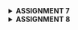 <details>
<Summary><b>ASSIGNMENT 7</b></summary>

## Explain what are stateless widgets and stateful widgets, and explain the difference between them.
Stateless widgets and stateful widgets are two types of widgets used to build user interfaces. Stateless widgets, such as Text or Icon, are immutable and display content that doesn’t change over time. They are useful for static UI elements that don’t respond to user interactions or updates, as they lack any internal state. In contrast, stateful widgets, like Checkbox or TextField, maintain a State object that holds mutable data, allowing the widget to rebuild and update its appearance in response to interactions or data changes. Stateful widgets use the setState() method to trigger UI updates, making them ideal for dynamic content that reacts to user input or ongoing events.

## Mention the widgets that you have used for this project and its uses.
The MaterialApp widget serves as the root of the application, providing material design and theming. The Scaffold widget creates the basic layout, including an AppBar for the title and a body section for content. Within the body, a Column widget arranges items vertically, while a GridView.count organizes menu items in a responsive grid format. Each menu item is represented by an ItemCard that includes an Icon and Text, with InkWell making the cards interactive, and SnackBar providing feedback to users when they tap on the cards.

## What is the use-case for setState()? Explain the variable that can be affected by setState().
setState() is used in stateful widgets to refresh the screen when a variable in the widget changes. For example, if you have a counter starting at 0 that increases each time a button is pressed, calling setState(() { counter++; }) lets Flutter know to rebuild just that part of the screen and display the new counter value. This function is essential for making interactive elements, like changing colors, showing or hiding items, or updating lists in response to user actions. By calling setState(), you can ensure the app reflects these updates immediately without needing to rebuild the entire screen.

## Explain the difference between const and final keyword.
Const and final are used to declare variables that won’t change, but they have different uses. The final keyword means the variable can only be set once and after it’s assigned, its value can’t change, but it is assigned at runtime when the code runs. For example, you can have a final variable called myName that is set to "Alice" once, and it stays that way. On the other hand, const is stricter because it is used for values that are determined and fixed at compile-time before the code runs, so const variables are deeply immutable. For instance, you can have a const variable called pi that is set to the number 3.14159, which means pi is established as that exact number forever and is known before the code even runs. You can use const when the value is truly unchanging and should always stay the same across your app, while final is used for values that may be computed or decided during runtime but still don’t change afterward.

## Explain how you implemented the checklist above step-by-step.
- Install dart and flutter extension in VS Code
- Create a new directory named SKIBISHOP
- Create a new flutter project with the name skibishop then enter the project directory
    ```
    flutter create skibishop
    cd skibishop
    ```
- Create a new file named menu.dart in the skibishop/lib directory. On the first line of the file, add the following code:
    ```
    import 'package:flutter/material.dart';
    ```
- From the main.dart file, cut the lines from line 39 to the end that contains the two classes below:
    ```
    class MyHomePage ... {
    ...
    }

    class _MyHomePageState ... {
        ...
    }
    ```
    to the file menu.dart that you just created.

- You will see that in the main.dart file, there will be an error on line 34. Add the following code at the beginning of the file.
    ```
    import 'package:skibishop/menu.dart';
    ```

- Building the MyApp Class
    - Inside main.dart, I created the MyApp class as a StatelessWidget. This is where I set up the app’s title and theme using MaterialApp. I chose a nice color scheme with ColorScheme.fromSwatch() to give my app a polished look. Finally, I set the home property to MyHomePage, which is the main screen users will see when they open the app.

- Building the MyHomePage Class
    - In menu.dart, I defined the MyHomePage class as a StatelessWidget. I started by declaring some constants for user information,like NPM, name, and class. I also created a list of ItemHomepage objects to represent the menu items, such as “View Product List,” “Add Product,” and “Logout.”
    - Next, I wrote the build method for MyHomePage. I used a Scaffold widget to create the main structure of the app, including an AppBar for the title and a body section for the content. I made sure to set a nice title and background color for the AppBar.

- Building the User Info Row
    - For the body layout, I added some padding for spacing and used a Column widget to arrange everything vertically. I included a Row widget to display the user information side by side, creating three InfoCard widgets to show details like NPM, name, and class.
    - Next, I defined the InfoCard class as a StatelessWidget. This part was fun because I created a visually appealing card for each piece of user info using the Card widget. Inside each card, I set up a Column to neatly display the title and content.

- Creating the ItemHomepage Class
    - Then, I created the ItemHomepage class, which is quite simple. It holds the name and icon for each menu item, making it easy to manage them later.
    - I added some flair by changing the background color of each card based on its name. I also used the InkWell widget to make the cards interactive. When a user taps on a card, a SnackBar pops up to give feedback, confirming which action they’ve taken.

- The final code should look like this
    ```
    main.dart

    import 'package:flutter/material.dart';
    import 'package:skibishop/menu.dart';


    void main() {
    runApp(const MyApp());
    }

    class MyApp extends StatelessWidget {
    const MyApp({super.key});

    // This widget is the root of your application.
    @override
    Widget build(BuildContext context) {
        return MaterialApp(
        title: 'SKIBISHOP',
        theme: ThemeData(
            // This is the theme of your application.
            //
            // TRY THIS: Try running your application with "flutter run". You'll see
            // the application has a purple toolbar. Then, without quitting the app,
            // try changing the seedColor in the colorScheme below to Colors.green
            // and then invoke "hot reload" (save your changes or press the "hot
            // reload" button in a Flutter-supported IDE, or press "r" if you used
            // the command line to start the app).
            //
            // Notice that the counter didn't reset back to zero; the application
            // state is not lost during the reload. To reset the state, use hot
            // restart instead.
            //
            // This works for code too, not just values: Most code changes can be
            // tested with just a hot reload.
            colorScheme: ColorScheme.fromSwatch(
        primarySwatch: Colors.deepPurple,
    ).copyWith(secondary: Colors.deepPurple[400]),
        ),
        home: MyHomePage(),
        );
    }
    }
    ```
    ```
    menu.dart
    import 'package:flutter/material.dart';

    class MyHomePage extends StatelessWidget {
        MyHomePage({super.key});
        final String npm = '2306256236'; // NPM
        final String name = 'Anindiyo Banu Prabasworo'; // Name
        final String className = 'PBP KKI'; // Class
        final List<ItemHomepage> items = [
        ItemHomepage("View Product List", Icons.list),
        ItemHomepage("Add Product", Icons.add),
        ItemHomepage("Logout", Icons.logout),
        ];
    // This widget is the home page of your application. It is stateful, meaning
    // that it has a State object (defined below) that contains fields that affect
    // how it looks.

    // This class is the configuration for the state. It holds the values (in this
    // case the title) provided by the parent (in this case the App widget) and
    // used by the build method of the State. Fields in a Widget subclass are
    // always marked "final".


    @override
    @override
    Widget build(BuildContext context) {
        // Scaffold provides the basic structure of the page with the AppBar and body.
        return Scaffold(
        // AppBar is the top part of the page that displays the title.
        appBar: AppBar(
            title: const Text(
            'SKIBISHOP',
            style: TextStyle(
                color: Colors.white,
                fontWeight: FontWeight.bold,
            ),
            ),
            // The background color of the AppBar is obtained from the application theme color scheme.
            backgroundColor: Theme.of(context).colorScheme.primary,
        ),
        // Body of the page with paddings around it.
        body: Padding(
            padding: const EdgeInsets.all(16.0),
            // Place the widget vertically in a column.
            child: Column(
            crossAxisAlignment: CrossAxisAlignment.center,
            children: [
                // Row to display 3 InfoCard horizontally.
                Row(
                mainAxisAlignment: MainAxisAlignment.spaceEvenly,
                children: [
                    InfoCard(title: 'NPM', content: npm),
                    InfoCard(title: 'Name', content: name),
                    InfoCard(title: 'Class', content: className),
                ],
                ),

                // Give a vertical space of 16 units.
                const SizedBox(height: 16.0),

                // Place the following widget in the center of the page.
                Center(
                child: Column(
                    // Place the text and grid item vertically.

                    children: [
                    // Display the welcome message with bold font and size 18.
                    const Padding(
                        padding: EdgeInsets.only(top: 16.0),
                        child: Text(
                        'Welcome to SKIBISHOP',
                        style: TextStyle(
                            fontWeight: FontWeight.bold,
                            fontSize: 18.0,
                        ),
                        ),
                    ),

                    // Grid to display ItemCard in a 3 column grid.
                    GridView.count(
                        primary: true,
                        padding: const EdgeInsets.all(20),
                        crossAxisSpacing: 10,
                        mainAxisSpacing: 10,
                        crossAxisCount: 3,
                        // To ensure that the grid fits its height.
                        shrinkWrap: true,

                        // Display ItemCard for each item in the items list.
                        children: items.map((ItemHomepage item) {
                        return ItemCard(item);
                        }).toList(),
                    ),
                    ],
                ),
                ),
            ],
            ),
        ),
        );
    }
    }


    class InfoCard extends StatelessWidget {
    // Card information that displays the title and content.

    final String title;  // Card title.
    final String content;  // Card content.

    const InfoCard({super.key, required this.title, required this.content});

    @override
    Widget build(BuildContext context) {
        return Card(
        // Create a card box with a shadow.
        elevation: 2.0,
        child: Container(
            // Set the size and spacing within the card.
            width: MediaQuery.of(context).size.width / 3.5, // Adjust with the width of the device used.
            padding: const EdgeInsets.all(16.0),
            // Place the title and content vertically.
            child: Column(
            children: [
                Text(
                title,
                style: const TextStyle(fontWeight: FontWeight.bold),
                ),
                const SizedBox(height: 8.0),
                Text(content),
            ],
            ),
        ),
        );
    }
    }


    class ItemHomepage {
        final String name;
        final IconData icon;

        ItemHomepage(this.name, this.icon);
    }


    class ItemCard extends StatelessWidget {
    // Display the card with an icon and name.

    final ItemHomepage item; 
    
    const ItemCard(this.item, {super.key}); 

    @override
    Widget build(BuildContext context) {
        // Set color based on the item name
        Color backgroundColor;
        if (item.name == "View Product List") {
        backgroundColor = Colors.teal;
        } else if (item.name == "Add Product") {
        backgroundColor = Colors.lightGreen;
        } else if (item.name == "Logout") {
        backgroundColor = Colors.orange;
        } else {
        backgroundColor = Theme.of(context).colorScheme.secondary;
        }

        return Material(
        color: backgroundColor, // Apply the background color
        borderRadius: BorderRadius.circular(12),
        
        child: InkWell(
            onTap: () {
            // Display the SnackBar message when the card is pressed.
            ScaffoldMessenger.of(context)
                ..hideCurrentSnackBar()
                ..showSnackBar(
                SnackBar(content: Text("You have pressed the ${item.name} button!"))
                );
            },
            child: Container(
            padding: const EdgeInsets.all(8),
            child: Center(
                child: Column(
                mainAxisAlignment: MainAxisAlignment.center,
                children: [
                    Icon(
                    item.icon,
                    color: Colors.white,
                    size: 30.0,
                    ),
                    const Padding(padding: EdgeInsets.all(3)),
                    Text(
                    item.name,
                    textAlign: TextAlign.center,
                    style: const TextStyle(color: Colors.white),
                    ),
                ],
                ),
            ),
            ),
        ),
        );
    }
    }
    ```
</details>

<details>
<Summary><b>ASSIGNMENT 8</b></summary>

## What is the purpose of const in Flutter? Explain the advantages of using const in Flutter code. When should we use const, and when should it not be used?

Const is used to mark widgets or values as unchanging, meaning they’re created once and can’t be modified. Using const improves performance by preventing Flutter from rebuilding widgets that stay the same, which helps the app run faster and saves memory by reusing these constant widgets. We use const for widgets that don’t change, like static text, icons, or decorations, because it optimizes the code’s efficiency. However, avoid using const if the widget needs to display dynamic content or update based on user actions, as it would restrict necessary changes.

## Explain and compare the usage of Column and Row in Flutter. Provide example implementations of each layout widget!

Column and Row are used to arrange widgets in different directions: Column stacks them vertically, while Row lines them up horizontally. Both widgets have alignment options; mainAxisAlignment positions widgets along the main direction (up and down in Column, left to right in Row), and crossAxisAlignment positions them across the main direction (side-to-side in Column, top to bottom in Row). For example, using mainAxisAlignment.center and crossAxisAlignment.center in a Column centers text or icons both vertically and horizontally, while in a Row, mainAxisAlignment.spaceBetween spreads widgets evenly across the screen for a neat, side-by-side layout.


## List the input elements you used on the form page in this assignment. Are there other Flutter input elements you didn’t use in this assignment? Explain!

Input elements used: 
- TextFormField: used for food, description, and price field

Input elements not used:
- DropdownButton and DropdownButtonFormField:

    Allow users to select a single option from a dropdown list. DropdownButtonFormField integrates easily with forms, providing built-in validation.
- Checkbox:

    A simple checkable box, often used for yes/no or agree/disagree options. Used within lists or forms where multiple items may need individual confirmation
- Radio:

    A circular button for selecting one option out of a set of mutually exclusive options. Typically used for choices like gender or specific categories.
- Switch:

    A toggle switch for binary choices, such as enabling/disabling notifications or toggling settings. Displays as a sliding switch for simple on/off input.
- Slider:

    Allows users to select a value within a range by sliding. Often used for selecting numeric values like volume, brightness, or quantity.
- DatePicker and TimePicker:

    DatePicker shows a calendar for selecting dates, while TimePicker shows a clock for selecting times. Useful for scheduling or setting deadlines.
- Stepper:

    A control that allows users to incrementally increase or decrease a value by tapping "+" or "-". Useful for number-based fields like selecting a quantity or rating.

## How do you set the theme within a Flutter application to ensure consistency? Did you implement a theme in your application?

Yes, I implemented a theme in the application. Here’s how the theme is set up:
- Primary Color: The app uses Colors.deepPurple as the primary color, which is applied to the AppBar and other elements like buttons.
- Secondary Color: A custom secondary color is set using Colors.deepPurple[400] for consistency.

## How do you manage navigation in a multi-page Flutter application?

For simple navigation between pages, you can use Navigator.push to go to a new page and Navigator.pop to return, which is effective for linear navigation flows.


</details>